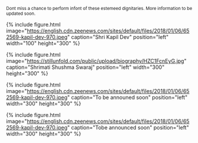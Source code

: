 <!-- 
## Guest Appearances -->


<small>Dont miss a chance to perform infont of these estemeed dignitaries. More information to be updated soon.</small>


{% include figure.html image="https://english.cdn.zeenews.com/sites/default/files/2018/01/06/652569-kapil-dev-970.jpeg" caption="Shri Kapil Dev" position="left" width="100" height="300" %}


{% include figure.html image="https://stillunfold.com/public/upload/biography/HZC1FcnEyG.jpg" caption="Shrimati Shushma Swaraj" position="left" width="300" height="300" %}


{% include figure.html image="https://english.cdn.zeenews.com/sites/default/files/2018/01/06/652569-kapil-dev-970.jpeg" caption="To be announed soon" position="left" width="300" height="300" %}


{% include figure.html image="https://english.cdn.zeenews.com/sites/default/files/2018/01/06/652569-kapil-dev-970.jpeg" caption="Tobe announced soon" position="left" width="300" height="300" %}
